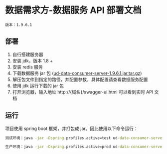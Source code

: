 
# 数据需求方-数据服务 API 部署文档

```plaintext
版本：1.9.6.1
```

## 部署

1. 自行搭建服务器
2. 安装 jdk，版本 1.8 +
3. 安装 redis 服务
4. 下载数据服务 jar 包 ([ud-data-consumer-server-1.9.6.1.jar.tar.gz](ud-data-consumer-server-1.9.6.1.jar.tar.gz?raw=true))
5. 解压包文件到指定的路径，并配置参数，具体配置请查看数据服务配置
6. 使用 jdk 运行下载的 jar 包
7. 打开浏览器，输入地址 http://{域名}/swagger-ui.html 可以看到实时 API 文档

## 运行

项目使用 spring boot 框架，并打包成 jar。因此使用以下命令运行：

```cmd
测试环境：java -jar -Dspring.profiles.active=test ud-data-consumer-server-1.9.6.1.jar

生产环境：java -jar -Dspring.profiles.active=prod ud-data-consumer-server-1.9.6.1.jar
```
